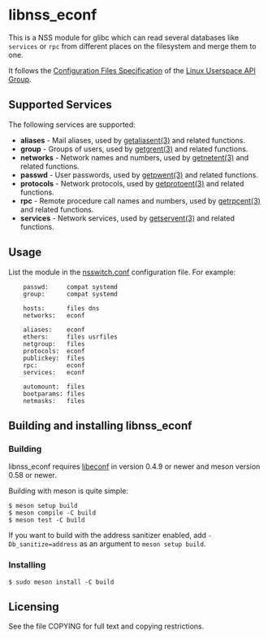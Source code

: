 # libnss_econf

This is a NSS module for glibc which can read several databases like
`services` or `rpc` from different places on the filesystem and merge
them to one.

It follows the [Configuration Files Specification](https://github.com/uapi-group/specifications/blob/main/specs/configuration_files_specification.md) of the
[Linux Userspace API Group](https://uapi-group.org/).

## Supported Services

The following services are supported:

  * **aliases** - Mail aliases, used by [getaliasent(3)](https://manpages.opensuse.org/getaliasent.3) and related functions.
  * **group** - Groups of users, used by [getgrent(3)](https://manpages.opensuse.org/getgrent.3) and related functions.
  * **networks** - Network names and numbers, used by [getnetent(3)](https://manpages.opensuse.org/getnetent.3) and related functions.
  * **passwd** - User passwords, used by [getpwent(3)](https://manpages.opensuse.org/getpwent.3) and related functions.
  * **protocols** - Network protocols, used by [getprotoent(3)](https://manpages.opensuse.org/getprotoent.3) and related functions.
  * **rpc** - Remote procedure call names and numbers, used by [getrpcent(3)](https://manpages.opensuse.org/getrpcent.3) and related functions.
  * **services** -  Network services, used by [getservent(3)](https://manpages.opensuse.org/getservent.3) and related functions.

## Usage

List the module in the [nsswitch.conf](https://manpages.opensuse.org/nsswitch.conf) configuration file.
For example:

```
    passwd:     compat systemd
    group:      compat systemd

    hosts:      files dns
    networks:   econf

    aliases:    econf
    ethers:     files usrfiles
    netgroup:   files
    protocols:  econf
    publickey:  files
    rpc:        econf
    services:   econf

    automount:  files
    bootparams: files
    netmasks:   files

```

## Building and installing libnss_econf

### Building

libnss_econf requires [libeconf](https://manpages.opensuse.org/libeconf) in
version 0.4.9 or newer and meson version 0.58 or newer.

Building with meson is quite simple:

```shell
$ meson setup build
$ meson compile -C build
$ meson test -C build
```

If you want to build with the address sanitizer enabled, add
`-Db_sanitize=address` as an argument to `meson setup build`.

### Installing

```shell
$ sudo meson install -C build
```

## Licensing

See the file COPYING for full text and copying restrictions.
